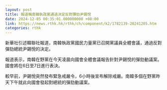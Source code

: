 ```yaml
---
layout: post
title: 報道稱南韓執政黨通過決定反對彈劾尹錫悅
date: 2024-12-05 00:35:01.000000000 +08:00
link: https://news.rthk.hk/rthk/ch/component/k2/1782139-20241205.htm
categories: rthk
---
```


新華社引述韓聯社報道，南韓執政黨國民力量黨已召開黨議員全體會議，通過反對彈劾總統尹錫悅的決定。

報道表示，南韓在野黨在今天凌晨向國會全體會議報告針對尹錫悅的彈劾動議案。國會將在6日至7日進行表決。

較早前，尹錫悅突然發布緊急戒嚴令，6小時後宣布解除戒嚴。南韓多個在野黨昨天下午就此向國會發起對總統的彈劾動議案。
